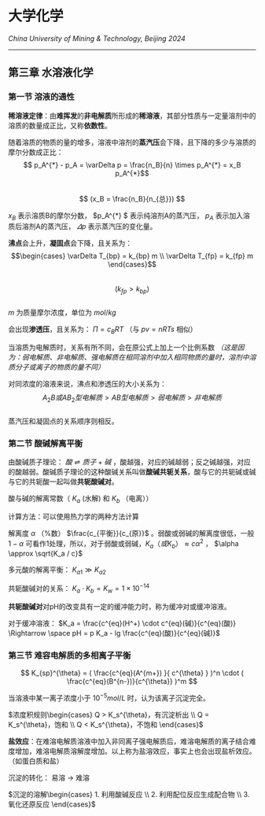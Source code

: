 # 大学化学

*China University of Mining & Technology, Beijing 2024*  

-------------  

## 第三章 水溶液化学

### 第一节 溶液的通性  

**稀溶液定律**：由**难挥发**的**非电解质**所形成的**稀溶液**，其部分性质与一定量溶剂中的溶质的数量成正比，又称**依数性**。  

随着溶质的物质的量的增多，溶液中溶剂的**蒸汽压**会下降，且下降的多少与溶质的摩尔分数成正比：
$$ p_A^{*} - p_A = \varDelta p = \frac{n_B}{n} \times p_A^{*} = x_B p_A^{*}$$  
$$ (x_B = \frac{n_B}{n_{总}}) $$  

$x_B$ 表示溶质B的摩尔分数， $p_A^{*} $ 表示纯溶剂A的蒸汽压， $p_A$ 表示加入溶质后溶剂A的蒸汽压， $\varDelta p$ 表示蒸汽压的变化量。  

**沸点**会上升，**凝固点**会下降，且关系为：  
$$\begin{cases}
    \varDelta T_{bp} = k_{bp} m \\
    \varDelta T_{fp} = k_{fp} m
\end{cases}$$  
$$ (k_{fp} > k_{bp}) $$  
$m$ 为质量摩尔浓度，单位为 $mol/kg$  

会出现**渗透压**，且关系为： $\Pi = c_B RT$ （与 $pv=nRTs$ 相似）  

当溶质为电解质时，关系有所不同，会在原公式上加上一个比例系数 *（这是因为：弱电解质、非电解质、强电解质在相同溶剂中加入相同物质的量时，溶剂中溶质分子或离子的物质的量不同）*  

对同浓度的溶液来说，沸点和渗透压的大小关系为：
$$ A_2B或AB_2型电解质 > AB型电解质 > 弱电解质 > 非电解质 $$  
蒸汽压和凝固点的关系顺序则相反。  

### 第二节 酸碱解离平衡  

由酸碱质子理论： $酸 \rightleftharpoons 质子 + 碱$ ，酸越强，对应的碱越弱；反之碱越强，对应的酸越弱。酸碱质子理论的这种酸碱关系叫做**酸碱共轭关系**，酸与它的共轭碱或碱与它的共轭酸一起叫做**共轭酸碱对**。  

酸与碱的解离常数（ $K_a$ (水解) 和 $K_b$ （电离））  

计算方法：可以使用热力学的两种方法计算

解离度 $\alpha$ （%数） $\frac{c_{平衡}}{c_{原}}$ 。弱酸或弱碱的解离度很低，一般 $1- \alpha$ 可看作1处理，所以，对于弱酸或弱碱，$K_a（或K_b） \approx c \alpha^2$ ， $\alpha \approx \sqrt{K_a / c}$  

多元酸的解离平衡： $K_{a1} \gg K_{a2}$  

共轭酸碱对的关系： $K_a \cdot K_b = K_w = 1 \times 10^{-14}$  

**共轭酸碱对**对pH的改变具有一定的缓冲能力时，称为缓冲对或缓冲溶液。  

对于缓冲溶液： $K_a = \frac{c^{eq}(H^+) \cdot c^{eq}(碱)}{c^{eq}(酸)} \Rightarrow \space  pH = p K_a - lg \frac{c^{eq}(酸)}{c^{eq}(碱)}$  

### 第三节 难容电解质的多相离子平衡  

$$ K_{sp}^{\theta} = ( \frac{c^{eq}(A^{m+}) }{ c^{\theta} } )^n \cdot ( \frac{c^{eq}(B^{n-})}{c^{\theta}} )^m $$  

当溶液中某一离子浓度小于 $10^{-5} mol /L$ 时，认为该离子沉淀完全。  

$浓度积规则\begin{cases}
    Q > K_s^{\theta}，有沉淀析出 \\
    Q = K_s^{\theta}，饱和 \\
    Q < K_s^{\theta}，不饱和
\end{cases}$  

**盐效应**：在难溶电解质溶液中加入非同离子强电解质后，难溶电解质的离子结合难度增加，难溶电解质溶解度增加。以上称为盐溶效应，事实上也会出现盐析效应。（如蛋白质和盐）  

沉淀的转化： 易溶 $\rightarrow$ 难溶  

$沉淀的溶解\begin{cases}
    1. 利用酸碱反应 \\
    2. 利用配位反应生成配合物 \\
    3. 氧化还原反应
\end{cases}$  


